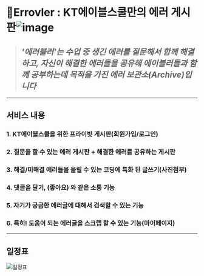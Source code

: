 # **📝Errovler : KT에이블스쿨만의 에러 게시판**![image](https://user-images.githubusercontent.com/37900424/151099414-232fd7e8-cd97-414e-ad68-ad11aabbd899.png)
> ## *'에러블러'는 수업 중 생긴 에러를 질문해서 함께 해결하고, 자신이 해결한 에러들을 공유해 에이블러들과 함께 공부하는데 목적을 가진 에러 보관소(Archive)입니다*
---
## 서비스 내용
### 1. KT에이블스쿨을 위한 프라이빗 게시판(회원가입/로그인)
### 2. 질문을 할 수 있는 에러 게시판 + 해결한 에러를 공유하는 게시판
### 3. 해결/미해결 에러들을 올릴 수 있는 코딩에 특화 된 글쓰기(사진첨부)
### 4. 댓글을 달기, (좋아요) 와 같은 소통 기능
### 5. 자기가 궁금한 에러글에 대해서 검색할 수 있는 기능
### 6. 특히! 도움이 되는 에러글을 스크랩 할 수 있는 기능(마이페이지)
---
## 일정표

![일정표](https://user-images.githubusercontent.com/43737828/150968173-8d975fd9-92e6-4762-9fac-75f87e5ec995.png)
